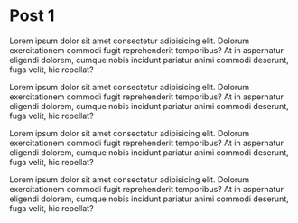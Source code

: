 # Post 1

Lorem ipsum dolor sit amet consectetur adipisicing elit. Dolorum exercitationem commodi fugit reprehenderit temporibus? At in aspernatur eligendi dolorem, cumque nobis incidunt pariatur animi commodi deserunt, fuga velit, hic repellat?

Lorem ipsum dolor sit amet consectetur adipisicing elit. Dolorum exercitationem commodi fugit reprehenderit temporibus? At in aspernatur eligendi dolorem, cumque nobis incidunt pariatur animi commodi deserunt, fuga velit, hic repellat?

Lorem ipsum dolor sit amet consectetur adipisicing elit. Dolorum exercitationem commodi fugit reprehenderit temporibus? At in aspernatur eligendi dolorem, cumque nobis incidunt pariatur animi commodi deserunt, fuga velit, hic repellat?

Lorem ipsum dolor sit amet consectetur adipisicing elit. Dolorum exercitationem commodi fugit reprehenderit temporibus? At in aspernatur eligendi dolorem, cumque nobis incidunt pariatur animi commodi deserunt, fuga velit, hic repellat?
